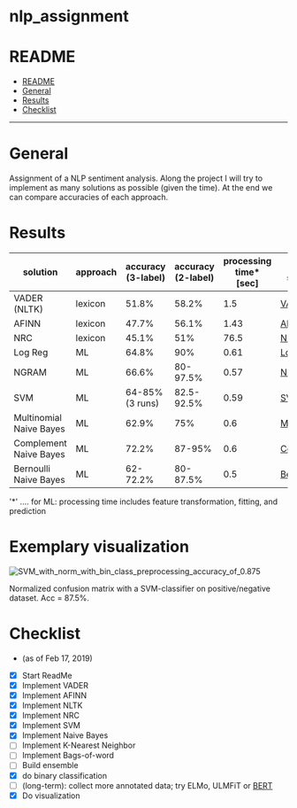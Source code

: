 # nlp_assignment

# README
<!-- TOC -->

- [README](#readme)
- [General](#general)
- [Results](#results)
- [Checklist](#Checklist)

<!-- /TOC -->

___

# General

Assignment of a NLP sentiment analysis. Along the project I will try to implement as many solutions as possible (given the time). At the end we can compare accuracies of each approach.

# Results


| solution                | approach | accuracy (3-label) | accuracy (2-label) | processing time* [sec] | Link to source                                               |
| ----------------------- | -------- | ------------------ | ------------------ | ---------------------- | ------------------------------------------------------------ |
| VADER (NLTK)            | lexicon  | 51.8%              | 58.2%              | 1.5                    | [VADER](https://github.com/cjhutto/vaderSentiment)           |
| AFINN                   | lexicon  | 47.7%              | 56.1%              | 1.43                   | [AFINN](https://github.com/fnielsen/afinn)                   |
| NRC                     | lexicon  | 45.1%              | 51%                | 76.5                   | [NRC](http://sentiment.nrc.ca/lexicons-for-research/)        |
| Log Reg                 | ML       | 64.8%              | 90%                | 0.61                   | [LogReg](https://github.com/aaronkub/machine-learning-examples/blob/master/imdb-sentiment-analysis/Sentiment%20Analysis%20Walkthrough%20Part%202.ipynb) |
| NGRAM                   | ML       | 66.6%              | 80-97.5%           | 0.57                   | [NGRAM](https://github.com/aaronkub/machine-learning-examples/blob/master/imdb-sentiment-analysis/Sentiment%20Analysis%20Walkthrough%20Part%202.ipynb) |
| SVM                     | ML       | 64-85% (3 runs)    | 82.5-92.5%         | 0.59                   | [SVM](https://github.com/aaronkub/machine-learning-examples/blob/master/imdb-sentiment-analysis/Sentiment%20Analysis%20Walkthrough%20Part%202.ipynb) |
| Multinomial Naive Bayes | ML       | 62.9%              | 75%                | 0.6                    | [MultiNB](https://scikit-learn.org/stable/tutorial/text_analytics/working_with_text_data.html) |
| Complement Naive Bayes  | ML       | 72.2%              | 87-95%             | 0.6                    | [ComplNB](https://scikit-learn.org/stable/modules/naive_bayes.html) |
| Bernoulli Naive Bayes   | ML       | 62-72.2%           | 80-87.5%           | 0.5                    | [BernouNB](https://scikit-learn.org/stable/modules/naive_bayes.html) |

'*' .... for ML: processing time includes feature transformation, fitting, and prediction



# Exemplary visualization

![SVM_with_norm_with_bin_class_preprocessing_accuracy_of_0.875](C:\Temp\DataScience_Team\DS_NLP_Assignment\nlp_assignment\static\SVM_with_norm_with_bin_class_preprocessing_accuracy_of_0.875.png?raw=true)

Normalized confusion matrix with a SVM-classifier on positive/negative dataset. Acc = 87.5%.



# Checklist

 - (as of Feb 17, 2019)
 - [x] Start ReadMe
 - [x] Implement VADER
 - [x] Implement AFINN
 - [x] Implement NLTK
 - [x] Implement NRC
 - [x] Implement SVM
 - [x] Implement Naive Bayes
 - [ ] Implement K-Nearest Neighbor
 - [ ] Implement Bags-of-word
 - [ ] Build ensemble 
 - [x] do binary classification
 - [ ] (long-term): collect more annotated data; try ELMo, ULMFiT or <u>BERT</u>
 - [x] Do visualization
